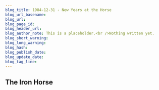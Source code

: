 ```yaml
---
blog_title: 1984-12-31 - New Years at the Horse
blog_url_basename: 
blog_url: 
blog_page_id: 
blog_header_url: 
blog_author_note: This is a placeholder.<br />Nothing written yet.
blog_short_warning: 
blog_long_warning: 
blog_hash: 
blog_publish_date: 
blog_update_date: 
blog_tag_line:
---
```

## The Iron Horse
